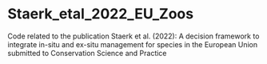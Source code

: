 # Staerk_etal_2022_EU_Zoos
Code related to the publication Staerk et al. (2022): A decision framework to integrate in-situ and ex-situ management for species in the European Union submitted to Conservation Science and Practice
